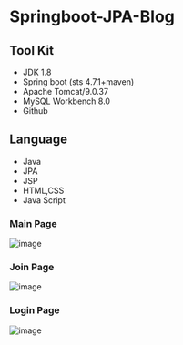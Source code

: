 # Springboot-JPA-Blog

## Tool Kit
- JDK 1.8
- Spring boot (sts 4.7.1+maven)
- Apache Tomcat/9.0.37
- MySQL Workbench 8.0
- Github

## Language
- Java
- JPA
- JSP
- HTML,CSS
- Java Script

### Main Page
![image](https://user-images.githubusercontent.com/59782869/91731207-a06eb400-ebe1-11ea-9f72-a80401d556c9.png)
### Join Page
![image](https://user-images.githubusercontent.com/59782869/91735450-4b35a100-ebe7-11ea-9b85-03fc67522a0f.png)
### Login Page
![image](https://user-images.githubusercontent.com/59782869/91735308-16294e80-ebe7-11ea-9f79-c2033d5bf8b5.png)

